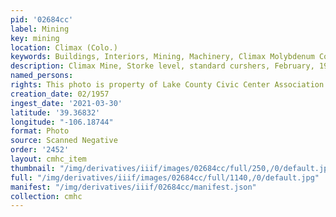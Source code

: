 ```yaml
---
pid: '02684cc'
label: Mining
key: mining
location: Climax (Colo.)
keywords: Buildings, Interiors, Mining, Machinery, Climax Molybdenum Company
description: Climax Mine, Storke level, standard curshers, February, 1957
named_persons: 
rights: This photo is property of Lake County Civic Center Association.
creation_date: 02/1957
ingest_date: '2021-03-30'
latitude: '39.36832'
longitude: "-106.18744"
format: Photo
source: Scanned Negative
order: '2452'
layout: cmhc_item
thumbnail: "/img/derivatives/iiif/images/02684cc/full/250,/0/default.jpg"
full: "/img/derivatives/iiif/images/02684cc/full/1140,/0/default.jpg"
manifest: "/img/derivatives/iiif/02684cc/manifest.json"
collection: cmhc
---
```

